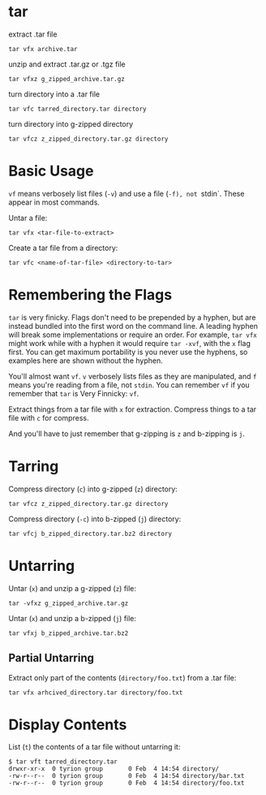 # tar

extract .tar file

    tar vfx archive.tar


unzip and extract .tar.gz or .tgz file

    tar vfxz g_zipped_archive.tar.gz


turn directory into a .tar file

    tar vfc tarred_directory.tar directory


turn directory into g-zipped directory

    tar vfcz z_zipped_directory.tar.gz directory



# Basic Usage

`vf` means verbosely list files (`-v`) and use a file (`-f), not `stdin`.
These appear in most commands.

Untar a file:

    tar vfx <tar-file-to-extract>


Create a tar file from a directory:

    tar vfc <name-of-tar-file> <directory-to-tar>
    


# Remembering the Flags

`tar` is very finicky. Flags don't need to be prepended by a hyphen, but are
instead bundled into the first word on the command line. A leading hyphen will
break some implementations or require an order. For example, `tar vfx` might
work while with a hyphen it would require `tar -xvf`, with the `x` flag first.
You can get maximum portability is you never use the hyphens, so examples here
are shown without the hyphen.

You'll almost want `vf`. `v` verbosely lists files as they are manipulated, and
`f` means you're reading from a file, not `stdin`. You can remember `vf` if you
remember that `tar` is Very Finnicky: `vf`.

Extract things from a tar file with `x` for extraction. Compress things to a
tar file with `c` for compress.

And you'll have to just remember that g-zipping is `z` and b-zipping is `j`.



# Tarring

Compress directory (`c`) into g-zipped (`z`) directory:

    tar vfcz z_zipped_directory.tar.gz directory


Compress directory (`-c`) into b-zipped (`j`) directory:

    tar vfcj b_zipped_directory.tar.bz2 directory



# Untarring

Untar (`x`) and unzip a g-zipped (`z`) file:

    tar -vfxz g_zipped_archive.tar.gz


Untar (`x`) and unzip a b-zipped (`j`) file:

    tar vfxj b_zipped_archive.tar.bz2



## Partial Untarring

Extract only part of the contents (`directory/foo.txt`) from a .tar file:

    tar vfx arhcived_directory.tar directory/foo.txt 



# Display Contents

List (`t`) the contents of a tar file without untarring it:

    $ tar vft tarred_directory.tar
    drwxr-xr-x  0 tyrion group       0 Feb  4 14:54 directory/
    -rw-r--r--  0 tyrion group       0 Feb  4 14:54 directory/bar.txt
    -rw-r--r--  0 tyrion group       0 Feb  4 14:54 directory/foo.txt


